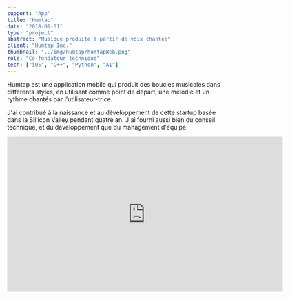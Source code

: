 ```yaml
---
support: "App"
title: "Humtap"
date: "2018-01-01"
type: "project" 
abstract: "Musique produite à partir de voix chantée"
client: "Humtap Inc."
thumbnail: "../img/humtap/humtapWeb.png"
role: "Co-fondateur technique"
tech: ["iOS", "C++", "Python", "AI"]
---
```


Humtap est une application mobile qui produit des boucles musicales dans différents styles, en utilisant comme point de départ, une mélodie et un rythme chantés par l'utilisateur-trice.

J'ai contribué à la naissance et au développement de cette startup basée dans la Sillicon Valley pendant quatre an. J'ai fourni aussi bien du conseil technique, et du développement que du management d'équipe.

<div class="iframe-container">
<iframe src="https://player.vimeo.com/video/337852221" width="640" height="360" frameborder="0" allow="autoplay; fullscreen" allowfullscreen></iframe>
</div>

